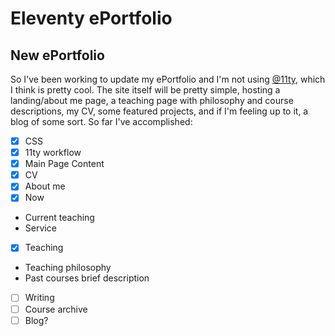 # Eleventy ePortfolio

## New ePortfolio

So I've been working to update my ePortfolio and I'm not using [@11ty](https://www.11ty.dev), which I think is pretty cool. The site itself will be pretty simple, hosting a landing/about me page, a teaching page with philosophy and course descriptions, my CV, some featured projects, and if I'm feeling up to it, a blog of some sort. So far I've accomplished:
- [x] CSS
- [x] 11ty workflow
- [x] Main Page Content
- [x] CV
- [x] About me
- [x] Now
 - Current teaching
 - Service
- [x] Teaching
 - Teaching philosophy
 - Past courses brief description
- [ ] Writing
- [ ] Course archive
- [ ] Blog?
